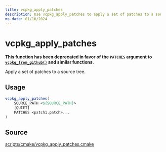 ```yaml
---
title: vcpkg_apply_patches
description: Use vcpkg_apply_patches to apply a set of patches to a source tree.
ms.date: 01/10/2024
---
```

# vcpkg_apply_patches

**This function has been deprecated in favor of the `PATCHES` argument to [`vcpkg_from_github()`](vcpkg_from_github.md#patches) and similar functions.**

Apply a set of patches to a source tree.

## Usage

```cmake
vcpkg_apply_patches(
    SOURCE_PATH <${SOURCE_PATH}>
    [QUIET]
    PATCHES <patch1.patch>...
)
```

## Source

[scripts/cmake/vcpkg\_apply\_patches.cmake](https://github.com/Microsoft/vcpkg/blob/master/scripts/cmake/vcpkg_apply_patches.cmake)
